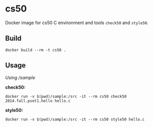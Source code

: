 # cs50

Docker image for cs50 C environment and tools `check50` and `style50`.

## Build

    docker build --rm -t cs50 .

## Usage

*Using /sample*

__check50:__

    docker run -v $(pwd)/sample:/src -it --rm cs50 check50 2014.fall.pset1.hello hello.c

__style50:__

    docker run -v $(pwd)/sample:/src -it --rm cs50 style50 hello.c

